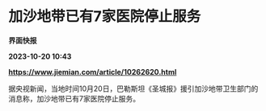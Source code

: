 # 加沙地带已有7家医院停止服务
**界面快报**

**2023-10-20 10:43**

**https://www.jiemian.com/article/10262620.html**

据央视新闻，当地时间10月20日，巴勒斯坦《圣城报》援引加沙地带卫生部门的消息称，加沙地带已有7家医院停止服务。
